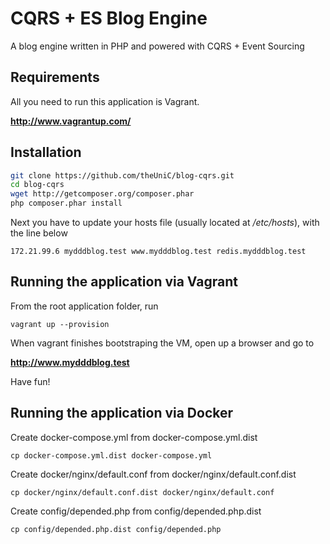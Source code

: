 CQRS + ES Blog Engine
=====================

A blog engine written in PHP and powered with CQRS + Event Sourcing

## Requirements

All you need to run this application is Vagrant.

**http://www.vagrantup.com/**

## Installation

```bash
git clone https://github.com/theUniC/blog-cqrs.git
cd blog-cqrs
wget http://getcomposer.org/composer.phar
php composer.phar install
```

Next you have to update your hosts file (usually located at */etc/hosts*), with the line below

    172.21.99.6 mydddblog.test www.mydddblog.test redis.mydddblog.test
    
## Running the application via Vagrant

From the root application folder, run

    vagrant up --provision
    
When vagrant finishes bootstraping the VM, open up a browser and go to

**http://www.mydddblog.test**

Have fun!

## Running the application via Docker

Create docker-compose.yml from docker-compose.yml.dist

    cp docker-compose.yml.dist docker-compose.yml

Create docker/nginx/default.conf from docker/nginx/default.conf.dist

    cp docker/nginx/default.conf.dist docker/nginx/default.conf

Create config/depended.php from config/depended.php.dist

    cp config/depended.php.dist config/depended.php
